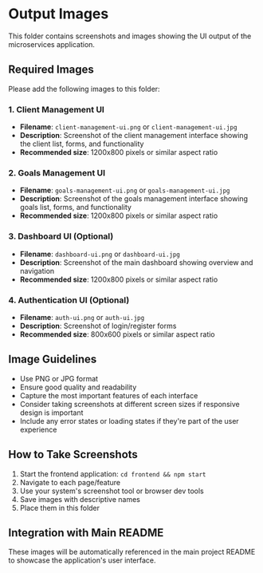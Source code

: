 # Output Images

This folder contains screenshots and images showing the UI output of the microservices application.

## Required Images

Please add the following images to this folder:

### 1. Client Management UI
- **Filename**: `client-management-ui.png` or `client-management-ui.jpg`
- **Description**: Screenshot of the client management interface showing the client list, forms, and functionality
- **Recommended size**: 1200x800 pixels or similar aspect ratio

### 2. Goals Management UI
- **Filename**: `goals-management-ui.png` or `goals-management-ui.jpg`
- **Description**: Screenshot of the goals management interface showing goals list, forms, and functionality
- **Recommended size**: 1200x800 pixels or similar aspect ratio

### 3. Dashboard UI (Optional)
- **Filename**: `dashboard-ui.png` or `dashboard-ui.jpg`
- **Description**: Screenshot of the main dashboard showing overview and navigation
- **Recommended size**: 1200x800 pixels or similar aspect ratio

### 4. Authentication UI (Optional)
- **Filename**: `auth-ui.png` or `auth-ui.jpg`
- **Description**: Screenshot of login/register forms
- **Recommended size**: 800x600 pixels or similar aspect ratio

## Image Guidelines

- Use PNG or JPG format
- Ensure good quality and readability
- Capture the most important features of each interface
- Consider taking screenshots at different screen sizes if responsive design is important
- Include any error states or loading states if they're part of the user experience

## How to Take Screenshots

1. Start the frontend application: `cd frontend && npm start`
2. Navigate to each page/feature
3. Use your system's screenshot tool or browser dev tools
4. Save images with descriptive names
5. Place them in this folder

## Integration with Main README

These images will be automatically referenced in the main project README to showcase the application's user interface.
